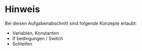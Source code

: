 # Hinweis 

Bei diesen Aufgabenabschnitt sind folgende Konzepte erlaubt:
- Variablen, Konstanten
- If bedingungen / Switch
- Schleifen

